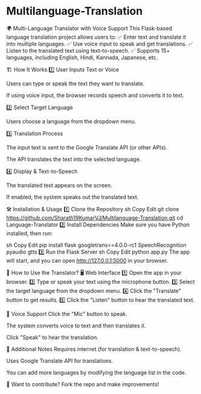 # Multilanguage-Translation
🌍 Multi-Language Translator with Voice Support
This Flask-based language translation project allows users to:
✅ Enter text and translate it into multiple languages.
✅ Use voice input to speak and get translations.
✅ Listen to the translated text using text-to-speech.
✅ Supports 15+ languages, including English, Hindi, Kannada, Japanese, etc.

🏗️ How It Works
1️⃣ User Inputs Text or Voice

Users can type or speak the text they want to translate.

If using voice input, the browser records speech and converts it to text.

2️⃣ Select Target Language

Users choose a language from the dropdown menu.

3️⃣ Translation Process

The input text is sent to the Google Translate API (or other APIs).

The API translates the text into the selected language.

4️⃣ Display & Text-to-Speech

The translated text appears on the screen.

If enabled, the system speaks out the translated text.

🛠️ Installation & Usage
1️⃣ Clone the Repository
sh
Copy
Edit
git clone https://github.com/Sharath19KumarVJ/Multilanguage-Translation.git
cd Language-Translator
2️⃣ Install Dependencies
Make sure you have Python installed, then run:

sh
Copy
Edit
pip install flask googletrans==4.0.0-rc1 SpeechRecognition pyaudio gtts
3️⃣ Run the Flask Server
sh
Copy
Edit
python app.py
The app will start, and you can open http://127.0.0.1:5000 in your browser.

🎥 How to Use the Translator?
🖥️ Web Interface
1️⃣ Open the app in your browser.
2️⃣ Type or speak your text using the microphone button.
3️⃣ Select the target language from the dropdown menu.
4️⃣ Click the "Translate" button to get results.
5️⃣ Click the "Listen" button to hear the translated text.

🎤 Voice Support
Click the "Mic" button to speak.

The system converts voice to text and then translates it.

Click "Speak" to hear the translation.

📝 Additional Notes
Requires internet (for translation & text-to-speech).

Uses Google Translate API for translations.

You can add more languages by modifying the language list in the code.

🔹 Want to contribute? Fork the repo and make improvements! 
